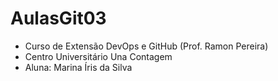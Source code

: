 # AulasGit03

- Curso de Extensão DevOps e GitHub (Prof. Ramon Pereira)
- Centro Universitário Una Contagem
- Aluna: Marina Íris da Silva

